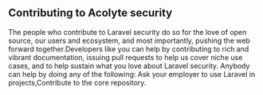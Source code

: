 ## Contributing to Acolyte security

The people who contribute to Laravel security do so for the love of open source, our users and ecosystem, and most importantly, pushing the web forward together.Developers like you can help by contributing to rich and vibrant documentation, issuing pull requests to help us cover niche use cases, and to help sustain what you love about Laravel security. Anybody can help by doing any of the following: Ask your employer to use Laravel in projects,Contribute to the core repository.